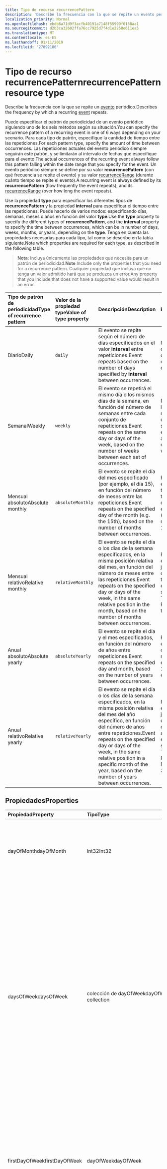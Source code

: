 ```yaml
---
title: Tipo de recurso recurrencePattern
description: 'Describe la frecuencia con la que se repite un evento periódico. '
localization_priority: Normal
ms.openlocfilehash: ebdb8a71d9f3acfb40191a7148f55999f6158aa1
ms.sourcegitcommit: d2b3ca32602ffa76cc7925d7f4d1e2258e611ea5
ms.translationtype: MT
ms.contentlocale: es-ES
ms.lasthandoff: 01/11/2019
ms.locfileid: "27892186"
---
```

# <a name="recurrencepattern-resource-type"></a><span data-ttu-id="a1256-103">Tipo de recurso recurrencePattern</span><span class="sxs-lookup"><span data-stu-id="a1256-103">recurrencePattern resource type</span></span>

<span data-ttu-id="a1256-104">Describe la frecuencia con la que se repite un [evento](event.md) periódico.</span><span class="sxs-lookup"><span data-stu-id="a1256-104">Describes the frequency by which a recurring [event](event.md) repeats.</span></span> 

<span data-ttu-id="a1256-105">Puede especificar el patrón de periodicidad de un evento periódico siguiendo uno de los seis métodos según su situación.</span><span class="sxs-lookup"><span data-stu-id="a1256-105">You can specify the recurrence pattern of a recurring event in one of 6 ways depending on your scenario.</span></span> <span data-ttu-id="a1256-106">Para cada tipo de patrón, especifique la cantidad de tiempo entre las repeticiones.</span><span class="sxs-lookup"><span data-stu-id="a1256-106">For each pattern type, specify the amount of time between occurrences.</span></span> <span data-ttu-id="a1256-107">Las repeticiones actuales del evento periódico siempre seguirán este patrón, y se limitarán al intervalo de fechas que especifique para el evento.</span><span class="sxs-lookup"><span data-stu-id="a1256-107">The actual occurrences of the recurring event always follow this pattern falling within the date range that you specify for the event.</span></span> <span data-ttu-id="a1256-108">Un evento periódico siempre se define por su valor **recurrencePattern** (con qué frecuencia se repite el evento) y su valor [recurrenceRange](recurrencerange.md) (durante cuánto tiempo se repite el evento).</span><span class="sxs-lookup"><span data-stu-id="a1256-108">A recurring event is always defined by its **recurrencePattern** (how frequently the event repeats), and its [recurrenceRange](recurrencerange.md) (over how long the event repeats).</span></span>

<span data-ttu-id="a1256-109">Use la propiedad **type** para especificar los diferentes tipos de **recurrencePattern** y la propiedad **interval** para especificar el tiempo entre las repeticiones. Puede hacerlo de varios modos: especificando días, semanas, meses o años en función del valor **type**.</span><span class="sxs-lookup"><span data-stu-id="a1256-109">Use the **type** property to specify the different types of **recurrencePattern**, and the **interval** property to specify the time between occurrences, which can be in number of days, weeks, months, or years, depending on the **type**.</span></span> <span data-ttu-id="a1256-110">Tenga en cuenta las propiedades necesarias para cada tipo, tal como se describe en la tabla siguiente.</span><span class="sxs-lookup"><span data-stu-id="a1256-110">Note which properties are required for each type, as described in the following table.</span></span>

> <span data-ttu-id="a1256-111">**Nota**: Incluya únicamente las propiedades que necesita para un patrón de periodicidad.</span><span class="sxs-lookup"><span data-stu-id="a1256-111">**Note** Include only the properties that you need for a recurrence pattern.</span></span> <span data-ttu-id="a1256-112">Cualquier propiedad que incluya que no tenga un valor admitido hará que se produzca un error.</span><span class="sxs-lookup"><span data-stu-id="a1256-112">Any property that you include that does not have a supported value would result in an error.</span></span>

| <span data-ttu-id="a1256-113">Tipo de patrón de periodicidad</span><span class="sxs-lookup"><span data-stu-id="a1256-113">Type of recurrence pattern</span></span> | <span data-ttu-id="a1256-114">Valor de la propiedad type</span><span class="sxs-lookup"><span data-stu-id="a1256-114">Value of type property</span></span> | <span data-ttu-id="a1256-115">Descripción</span><span class="sxs-lookup"><span data-stu-id="a1256-115">Description</span></span> | <span data-ttu-id="a1256-116">Ejemplo</span><span class="sxs-lookup"><span data-stu-id="a1256-116">Example</span></span> | <span data-ttu-id="a1256-117">Propiedades requeridas</span><span class="sxs-lookup"><span data-stu-id="a1256-117">Required properties</span></span> |
|:---------------|:--------|:--------|:--------|:----------|
| <span data-ttu-id="a1256-118">Diario</span><span class="sxs-lookup"><span data-stu-id="a1256-118">Daily</span></span> | `daily` | <span data-ttu-id="a1256-119">El evento se repite según el número de días especificados en el valor **interval** entre repeticiones.</span><span class="sxs-lookup"><span data-stu-id="a1256-119">Event repeats based on the number of days specified by **interval** between occurrences.</span></span> | <span data-ttu-id="a1256-120">Repita el evento cada tres días.</span><span class="sxs-lookup"><span data-stu-id="a1256-120">Repeat event every 3 days.</span></span> | <span data-ttu-id="a1256-121">**type**, **interval**</span><span class="sxs-lookup"><span data-stu-id="a1256-121">**type**, **interval**</span></span> |
| <span data-ttu-id="a1256-122">Semanal</span><span class="sxs-lookup"><span data-stu-id="a1256-122">Weekly</span></span> | `weekly` | <span data-ttu-id="a1256-123">El evento se repetirá el mismo día o los mismos días de la semana, en función del número de semanas entre cada conjunto de repeticiones.</span><span class="sxs-lookup"><span data-stu-id="a1256-123">Event repeats on the same day or days of the week, based on the number of weeks between each set of occurrences.</span></span> | <span data-ttu-id="a1256-124">Repita el evento los lunes y martes de cada dos semanas.</span><span class="sxs-lookup"><span data-stu-id="a1256-124">Repeat event Monday and Tuesday of every other week.</span></span> | <span data-ttu-id="a1256-125">**type**, **interval**, **daysOfWeek**, **firstDayOfWeek**</span><span class="sxs-lookup"><span data-stu-id="a1256-125">**type**, **interval**, **daysOfWeek**, **firstDayOfWeek**</span></span> |
| <span data-ttu-id="a1256-126">Mensual absoluto</span><span class="sxs-lookup"><span data-stu-id="a1256-126">Absolute monthly</span></span> | `absoluteMonthly` | <span data-ttu-id="a1256-127">El evento se repite el día del mes especificado (por ejemplo, el día 15), en función del número de meses entre las repeticiones.</span><span class="sxs-lookup"><span data-stu-id="a1256-127">Event repeats on the specified day of the month (e.g. the 15th), based on the number of months between occurrences.</span></span> | <span data-ttu-id="a1256-128">Repita este evento de forma trimestral (cada tres meses) el día 15.</span><span class="sxs-lookup"><span data-stu-id="a1256-128">Repeat event quarterly (every 3 months) on the 15th.</span></span> | <span data-ttu-id="a1256-129">**type**, **interval**, **dayOfMonth**</span><span class="sxs-lookup"><span data-stu-id="a1256-129">**type**, **interval**, **dayOfMonth**</span></span> |
| <span data-ttu-id="a1256-130">Mensual relativo</span><span class="sxs-lookup"><span data-stu-id="a1256-130">Relative monthly</span></span> | `relativeMonthly` | <span data-ttu-id="a1256-131">El evento se repite el día o los días de la semana especificados, en la misma posición relativa del mes, en función del número de meses entre las repeticiones.</span><span class="sxs-lookup"><span data-stu-id="a1256-131">Event repeats on the specified day or days of the week, in the same relative position in the month, based on the number of months between occurrences.</span></span> | <span data-ttu-id="a1256-132">Repita el evento el segundo jueves y viernes de cada trimestre.</span><span class="sxs-lookup"><span data-stu-id="a1256-132">Repeat event on the second Thursday or Friday every three months.</span></span> | <span data-ttu-id="a1256-133">**type**, **interval**, **daysOfWeek**</span><span class="sxs-lookup"><span data-stu-id="a1256-133">**type**, **interval**, **daysOfWeek**</span></span> |
| <span data-ttu-id="a1256-134">Anual absoluto</span><span class="sxs-lookup"><span data-stu-id="a1256-134">Absolute yearly</span></span> | `absoluteYearly` | <span data-ttu-id="a1256-135">El evento se repite el día y el mes especificados, en función del número de años entre repeticiones.</span><span class="sxs-lookup"><span data-stu-id="a1256-135">Event repeats on the specified day and month, based on the number of years between occurrences.</span></span> | <span data-ttu-id="a1256-136">Repita el evento el 15 de marzo cada tres meses.</span><span class="sxs-lookup"><span data-stu-id="a1256-136">Repeat event on the 15th of March every 3 years.</span></span> | <span data-ttu-id="a1256-137">**type**, **interval**, **dayOfMonth**, **month**</span><span class="sxs-lookup"><span data-stu-id="a1256-137">**type**, **interval**, **dayOfMonth**, **month**</span></span> |
| <span data-ttu-id="a1256-138">Anual relativo</span><span class="sxs-lookup"><span data-stu-id="a1256-138">Relative yearly</span></span> | `relativeYearly` | <span data-ttu-id="a1256-139">El evento se repite el día o los días de la semana especificados, en la misma posición relativa del mes del año específico, en función del número de años entre repeticiones.</span><span class="sxs-lookup"><span data-stu-id="a1256-139">Event repeats on the specified day or days of the week, in the same relative position in a specific month of the year, based on the number of years between occurrences.</span></span> | <span data-ttu-id="a1256-140">Repita el evento el segundo jueves y viernes de noviembre cada tres años.</span><span class="sxs-lookup"><span data-stu-id="a1256-140">Repeat event on the second Thursday or Friday of every November every 3 years.</span></span> | <span data-ttu-id="a1256-141">**type**, **interval**, **daysOfWeek**, **month**</span><span class="sxs-lookup"><span data-stu-id="a1256-141">**type**, **interval**, **daysOfWeek**, **month**</span></span> |


## <a name="properties"></a><span data-ttu-id="a1256-142">Propiedades</span><span class="sxs-lookup"><span data-stu-id="a1256-142">Properties</span></span>
| <span data-ttu-id="a1256-143">Propiedad</span><span class="sxs-lookup"><span data-stu-id="a1256-143">Property</span></span>     | <span data-ttu-id="a1256-144">Tipo</span><span class="sxs-lookup"><span data-stu-id="a1256-144">Type</span></span>   |<span data-ttu-id="a1256-145">Descripción</span><span class="sxs-lookup"><span data-stu-id="a1256-145">Description</span></span>|
|:---------------|:--------|:----------|
|<span data-ttu-id="a1256-146">dayOfMonth</span><span class="sxs-lookup"><span data-stu-id="a1256-146">dayOfMonth</span></span>|<span data-ttu-id="a1256-147">Int32</span><span class="sxs-lookup"><span data-stu-id="a1256-147">Int32</span></span>|<span data-ttu-id="a1256-148">Día del mes en el que se produce el evento.</span><span class="sxs-lookup"><span data-stu-id="a1256-148">The day of the month on which the event occurs.</span></span> <span data-ttu-id="a1256-149">Se requiere si **type** es `absoluteMonthly` o `absoluteYearly`.</span><span class="sxs-lookup"><span data-stu-id="a1256-149">Required if **type** is `absoluteMonthly` or `absoluteYearly`.</span></span> |
|<span data-ttu-id="a1256-150">daysOfWeek</span><span class="sxs-lookup"><span data-stu-id="a1256-150">daysOfWeek</span></span>|<span data-ttu-id="a1256-151">colección de dayOfWeek</span><span class="sxs-lookup"><span data-stu-id="a1256-151">dayOfWeek collection</span></span>|<span data-ttu-id="a1256-152">Colección de los días de la semana en los que se produce el evento.</span><span class="sxs-lookup"><span data-stu-id="a1256-152">A collection of the days of the week on which the event occurs.</span></span> <span data-ttu-id="a1256-153">Los valores posibles son: `sunday`, `monday`, `tuesday`, `wednesday`, `thursday`, `friday`, `saturday`.</span><span class="sxs-lookup"><span data-stu-id="a1256-153">The possible values are: `sunday`, `monday`, `tuesday`, `wednesday`, `thursday`, `friday`, `saturday`.</span></span> <br><span data-ttu-id="a1256-154">Si **type** es `relativeMonthly` o `relativeYearly`, y **daysOfWeek** especifica más de un día, el evento ocurre en el primer día que cumpla con el patrón.</span><span class="sxs-lookup"><span data-stu-id="a1256-154">If **type** is `relativeMonthly` or `relativeYearly`, and **daysOfWeek** specifies more than one day, the event falls on the first day that satisfies the pattern.</span></span> <br> <span data-ttu-id="a1256-155">Se requiere si **type** es `weekly`, `relativeMonthly` o `relativeYearly`.</span><span class="sxs-lookup"><span data-stu-id="a1256-155">Required if **type** is `weekly`, `relativeMonthly`, or `relativeYearly`.</span></span>|
|<span data-ttu-id="a1256-156">firstDayOfWeek</span><span class="sxs-lookup"><span data-stu-id="a1256-156">firstDayOfWeek</span></span>|<span data-ttu-id="a1256-157">dayOfWeek</span><span class="sxs-lookup"><span data-stu-id="a1256-157">dayOfWeek</span></span>|<span data-ttu-id="a1256-158">Primer día de la semana.</span><span class="sxs-lookup"><span data-stu-id="a1256-158">The first day of the week.</span></span> <span data-ttu-id="a1256-159">Los valores posibles son: `sunday`, `monday`, `tuesday`, `wednesday`, `thursday`, `friday`, `saturday`.</span><span class="sxs-lookup"><span data-stu-id="a1256-159">The possible values are: `sunday`, `monday`, `tuesday`, `wednesday`, `thursday`, `friday`, `saturday`.</span></span> <span data-ttu-id="a1256-160">El valor predeterminado es `sunday`.</span><span class="sxs-lookup"><span data-stu-id="a1256-160">Default is `sunday`.</span></span> <span data-ttu-id="a1256-161">Se requiere si **type** es `weekly`.</span><span class="sxs-lookup"><span data-stu-id="a1256-161">Required if **type** is `weekly`.</span></span> |
|<span data-ttu-id="a1256-162">index</span><span class="sxs-lookup"><span data-stu-id="a1256-162">index</span></span>|<span data-ttu-id="a1256-163">weekIndex</span><span class="sxs-lookup"><span data-stu-id="a1256-163">weekIndex</span></span>|<span data-ttu-id="a1256-164">Especifica en qué instancia de los días permitidos especificados en **daysOfsWeek** se produce el evento, contados a partir de la primera instancia del mes.</span><span class="sxs-lookup"><span data-stu-id="a1256-164">Specifies on which instance of the allowed days specified in **daysOfsWeek** the event occurs, counted from the first instance in the month.</span></span> <span data-ttu-id="a1256-165">Los valores posibles son: `first`, `second`, `third`, `fourth`, `last`.</span><span class="sxs-lookup"><span data-stu-id="a1256-165">The possible values are: `first`, `second`, `third`, `fourth`, `last`.</span></span> <span data-ttu-id="a1256-166">El valor predeterminado es `first`.</span><span class="sxs-lookup"><span data-stu-id="a1256-166">Default is `first`.</span></span> <span data-ttu-id="a1256-167">Es opcional y se usa si **type** es `relativeMonthly` o `relativeYearly`.</span><span class="sxs-lookup"><span data-stu-id="a1256-167">Optional and used if **type** is `relativeMonthly` or `relativeYearly`.</span></span> |
|<span data-ttu-id="a1256-168">interval</span><span class="sxs-lookup"><span data-stu-id="a1256-168">interval</span></span>|<span data-ttu-id="a1256-169">Int32</span><span class="sxs-lookup"><span data-stu-id="a1256-169">Int32</span></span>|<span data-ttu-id="a1256-170">El número de unidades entre repeticiones, donde las unidades pueden ser días, semanas, meses o años, dependiendo de **type**.</span><span class="sxs-lookup"><span data-stu-id="a1256-170">The number of units between occurrences, where units can be in days, weeks, months, or years, depending on the **type**.</span></span> <span data-ttu-id="a1256-171">Obligatorio.</span><span class="sxs-lookup"><span data-stu-id="a1256-171">Required.</span></span> |
|<span data-ttu-id="a1256-172">mes</span><span class="sxs-lookup"><span data-stu-id="a1256-172">month</span></span>|<span data-ttu-id="a1256-173">Int32</span><span class="sxs-lookup"><span data-stu-id="a1256-173">Int32</span></span>|<span data-ttu-id="a1256-174">Mes en el que se produce el evento.</span><span class="sxs-lookup"><span data-stu-id="a1256-174">The month in which the event occurs.</span></span>  <span data-ttu-id="a1256-175">Se trata de un número entre 1 y 12.</span><span class="sxs-lookup"><span data-stu-id="a1256-175">This is a number from 1 to 12.</span></span>|
|<span data-ttu-id="a1256-176">type</span><span class="sxs-lookup"><span data-stu-id="a1256-176">type</span></span>|<span data-ttu-id="a1256-177">recurrencePatternType</span><span class="sxs-lookup"><span data-stu-id="a1256-177">recurrencePatternType</span></span>|<span data-ttu-id="a1256-178">Tipo de patrón de periodicidad: `daily`, `weekly`, `absoluteMonthly`, `relativeMonthly`, `absoluteYearly`, `relativeYearly`.</span><span class="sxs-lookup"><span data-stu-id="a1256-178">The recurrence pattern type: `daily`, `weekly`, `absoluteMonthly`, `relativeMonthly`, `absoluteYearly`, `relativeYearly`.</span></span> <span data-ttu-id="a1256-179">Obligatorio.</span><span class="sxs-lookup"><span data-stu-id="a1256-179">Required.</span></span>|

## <a name="json-representation"></a><span data-ttu-id="a1256-180">Representación JSON</span><span class="sxs-lookup"><span data-stu-id="a1256-180">JSON representation</span></span>

<span data-ttu-id="a1256-181">Aquí tiene una representación JSON del recurso</span><span class="sxs-lookup"><span data-stu-id="a1256-181">Here is a JSON representation of the resource</span></span>

<!-- {
  "blockType": "resource",
  "optionalProperties": [

  ],
  "@odata.type": "microsoft.graph.recurrencePattern"
}-->

```json
{
  "dayOfMonth": 1024,
  "daysOfWeek": ["String"],
  "firstDayOfWeek": "String",
  "index": "String",
  "interval": 1024,
  "month": 1024,
  "type": "String"
}

```

<!-- uuid: 8fcb5dbc-d5aa-4681-8e31-b001d5168d79
2015-10-25 14:57:30 UTC -->
<!-- {
  "type": "#page.annotation",
  "description": "recurrencePattern resource",
  "keywords": "",
  "section": "documentation",
  "suppressions": [
    "Warning: /api-reference/v1.0/resources/recurrencepattern.md/microsoft.graph.recurrencePattern/daysOfWeek:
      Inconsistent types between parameter (String) and table (Object)"
  ],
  "tocPath": ""
}-->
